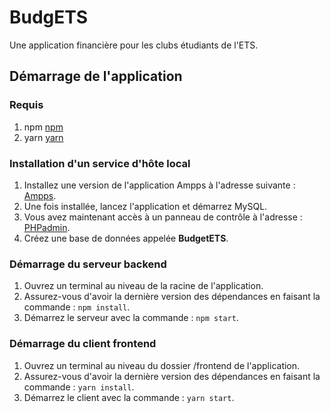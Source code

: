 # BudgETS
 Une application financière pour les clubs étudiants de l'ETS.

## Démarrage de l'application
 ### Requis
 1. npm [npm](https://www.npmjs.com/get-npm)
 2. yarn [yarn](https://classic.yarnpkg.com/en/docs/install/)

 ### Installation d'un service d'hôte local
 1. Installez une version de l'application Ampps à l'adresse suivante : [Ampps](http://www.ampps.com/downloads).
 2. Une fois installée, lancez l'application et démarrez MySQL.
 3. Vous avez maintenant accès à un panneau de contrôle à l'adresse : [PHPadmin](http://localhost/phpmyadmin).
 4. Créez une base de données appelée __BudgetETS__.

 ### Démarrage du serveur backend
 1. Ouvrez un terminal au niveau de la racine de l'application.
 2. Assurez-vous d'avoir la dernière version des dépendances en faisant la commande : ```npm install```.
 3. Démarrez le serveur avec la commande : ```npm start```.

 ### Démarrage du client frontend
 1. Ouvrez un terminal au niveau du dossier /frontend de l'application.
 2. Assurez-vous d'avoir la dernière version des dépendances en faisant la commande : ```yarn install```.
 3. Démarrez le client avec la commande : ```yarn start```.
